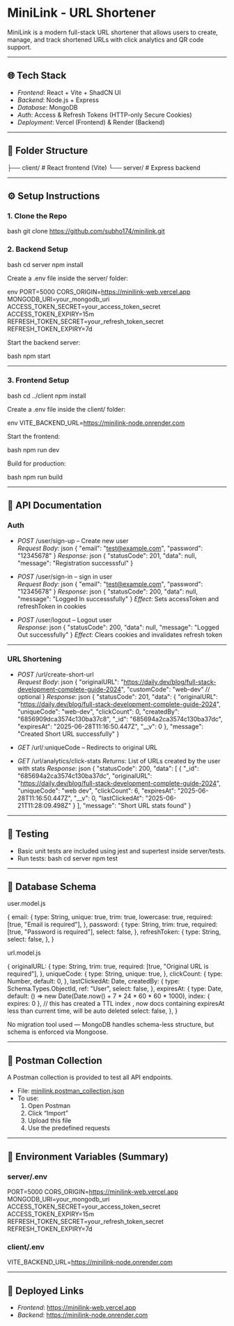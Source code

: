 # MiniLink - URL Shortener

MiniLink is a modern full-stack URL shortener that allows users to create, manage, and track shortened URLs with click analytics and QR code support.

---

## 🌐 Tech Stack

- _Frontend_: React + Vite + ShadCN UI
- _Backend_: Node.js + Express
- _Database_: MongoDB
- _Auth_: Access & Refresh Tokens (HTTP-only Secure Cookies)
- _Deployment_: Vercel (Frontend) & Render (Backend)

---

## 📁 Folder Structure

├── client/ # React frontend (Vite)
└── server/ # Express backend

---

## ⚙ Setup Instructions

### 1. Clone the Repo

bash
git clone https://github.com/subho174/minilink.git

### 2. Backend Setup

bash
cd server
npm install

Create a .env file inside the server/ folder:

env
PORT=5000
CORS_ORIGIN=https://minilink-web.vercel.app
MONGODB_URI=your_mongodb_uri
ACCESS_TOKEN_SECRET=your_access_token_secret
ACCESS_TOKEN_EXPIRY=15m
REFRESH_TOKEN_SECRET=your_refresh_token_secret
REFRESH_TOKEN_EXPIRY=7d

Start the backend server:

bash
npm start

---

### 3. Frontend Setup

bash
cd ../client
npm install

Create a .env file inside the client/ folder:

env
VITE_BACKEND_URL=https://minilink-node.onrender.com

Start the frontend:

bash
npm run dev

Build for production:

bash
npm run build

---

## 📌 API Documentation

### Auth

- _POST_ /user/sign-up – Create new user  
   _Request Body_:
  json
  {
  "email": "test@example.com",
  "password": "12345678"
  }
  _Response_:
  json
  {
  "statusCode": 201,
  "data": null,
  "message": "Registration successsful"
  }

- _POST_ /user/sign-in – sign in user  
  _Request Body_:
  json
  {
  "email": "test@example.com",
  "password": "12345678"
  }
  _Response_:
  json
  {
  "statusCode": 200,
  "data": null,
  "message": "Logged In successsfully"
  }
  _Effect_: Sets accessToken and refreshToken in cookies

- _POST_ /user/logout – Logout user  
  _Response_:
  json
  {
  "statusCode": 200,
  "data": null,
  "message": "Logged Out successfully"
  }
  _Effect_: Clears cookies and invalidates refresh token

---

### URL Shortening

- _POST_ /url/create-short-url  
   _Request Body_:
  json
  {
  "originalURL": "https://daily.dev/blog/full-stack-development-complete-guide-2024",
  "customCode": "web-dev" // optional
  }
  _Response_:
  json
  {
    "statusCode": 201,
    "data": {
        "originalURL": "https://daily.dev/blog/full-stack-development-complete-guide-2024",
        "uniqueCode": "web-dev",
        "clickCount": 0,
        "createdBy": "6856909dca3574c130ba37c8",
        "_id": "685694a2ca3574c130ba37dc",
        "expiresAt": "2025-06-28T11:16:50.447Z",
        "__v": 0
    },
    "message": "Created Short URL successfully"
  }

- _GET_ /url/:uniqueCode – Redirects to original URL

- _GET_ /url/analytics/click-stats
  _Returns_: List of URLs created by the user with stats
  _Response_:
  json
  {
    "statusCode": 200,
    "data": [
        {
        "_id": "685694a2ca3574c130ba37dc",
        "originalURL": "https://daily.dev/blog/full-stack-development-complete-guide-2024",
        "uniqueCode": "web dev",
        "clickCount": 6,
        "expiresAt": "2025-06-28T11:16:50.447Z",
        "__v": 0,
        "lastClickedAt": "2025-06-21T11:28:09.498Z"
        }
    ],
    "message": "Short URL stats found"
  }

---

## 🧪 Testing

- Basic unit tests are included using jest and supertest inside server/tests.
- Run tests:
  bash
  cd server
  npm test

---

## 🧠 Database Schema

user.model.js

{
  email: {
    type: String,
    unique: true,
    trim: true,
    lowercase: true,
    required: [true, "Email is required"],
  },
  password: {
    type: String,
    trim: true,
    required: [true, "Password is required"],
    select: false,
  },
  refreshToken: {
    type: String,
    select: false,
  },
}

url.model.js

  {
    originalURL: {
      type: String,
      trim: true,
      required: [true, "Original URL is required"],
    },
    uniqueCode: {
      type: String,
      unique: true,
    },
    clickCount: {
      type: Number,
      default: 0,
    },
    lastClickedAt: Date,
    createdBy: {
      type: Schema.Types.ObjectId,
      ref: "User",
      select: false,
    },
    expiresAt: {
      type: Date,
      default: () => new Date(Date.now() + 7 * 24 * 60 * 60 * 1000),
      index: { expires: 0 }, // this has created a TTL index , now docs containing expiresAt less than current time, will be auto deleted
      select: false,
    },
  }


No migration tool used — MongoDB handles schema-less structure, but schema is enforced via Mongoose.

---

## 🔗 Postman Collection

A Postman collection is provided to test all API endpoints.

- File: [minilink.postman_collection.json](./minilink.postman_collection.json)
- To use:
  1. Open Postman
  2. Click “Import”
  3. Upload this file
  4. Use the predefined requests

---

## 🔐 Environment Variables (Summary)

### server/.env

PORT=5000
CORS_ORIGIN=https://minilink-web.vercel.app
MONGODB_URI=your_mongodb_uri
ACCESS_TOKEN_SECRET=your_access_token_secret
ACCESS_TOKEN_EXPIRY=15m
REFRESH_TOKEN_SECRET=your_refresh_token_secret
REFRESH_TOKEN_EXPIRY=7d

### client/.env

VITE_BACKEND_URL=https://minilink-node.onrender.com

---

## 🚀 Deployed Links

- _Frontend_: https://minilink-web.vercel.app
- _Backend_: https://minilink-node.onrender.com



